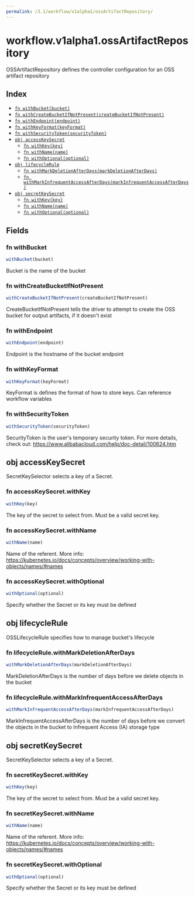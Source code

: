 ```yaml
---
permalink: /3.1/workflow/v1alpha1/ossArtifactRepository/
---
```


# workflow.v1alpha1.ossArtifactRepository

OSSArtifactRepository defines the controller configuration for an OSS artifact repository

## Index

* [`fn withBucket(bucket)`](#fn-withbucket)
* [`fn withCreateBucketIfNotPresent(createBucketIfNotPresent)`](#fn-withcreatebucketifnotpresent)
* [`fn withEndpoint(endpoint)`](#fn-withendpoint)
* [`fn withKeyFormat(keyFormat)`](#fn-withkeyformat)
* [`fn withSecurityToken(securityToken)`](#fn-withsecuritytoken)
* [`obj accessKeySecret`](#obj-accesskeysecret)
  * [`fn withKey(key)`](#fn-accesskeysecretwithkey)
  * [`fn withName(name)`](#fn-accesskeysecretwithname)
  * [`fn withOptional(optional)`](#fn-accesskeysecretwithoptional)
* [`obj lifecycleRule`](#obj-lifecyclerule)
  * [`fn withMarkDeletionAfterDays(markDeletionAfterDays)`](#fn-lifecyclerulewithmarkdeletionafterdays)
  * [`fn withMarkInfrequentAccessAfterDays(markInfrequentAccessAfterDays)`](#fn-lifecyclerulewithmarkinfrequentaccessafterdays)
* [`obj secretKeySecret`](#obj-secretkeysecret)
  * [`fn withKey(key)`](#fn-secretkeysecretwithkey)
  * [`fn withName(name)`](#fn-secretkeysecretwithname)
  * [`fn withOptional(optional)`](#fn-secretkeysecretwithoptional)

## Fields

### fn withBucket

```ts
withBucket(bucket)
```

Bucket is the name of the bucket

### fn withCreateBucketIfNotPresent

```ts
withCreateBucketIfNotPresent(createBucketIfNotPresent)
```

CreateBucketIfNotPresent tells the driver to attempt to create the OSS bucket for output artifacts, if it doesn't exist

### fn withEndpoint

```ts
withEndpoint(endpoint)
```

Endpoint is the hostname of the bucket endpoint

### fn withKeyFormat

```ts
withKeyFormat(keyFormat)
```

KeyFormat is defines the format of how to store keys. Can reference workflow variables

### fn withSecurityToken

```ts
withSecurityToken(securityToken)
```

SecurityToken is the user's temporary security token. For more details, check out: https://www.alibabacloud.com/help/doc-detail/100624.htm

## obj accessKeySecret

SecretKeySelector selects a key of a Secret.

### fn accessKeySecret.withKey

```ts
withKey(key)
```

The key of the secret to select from.  Must be a valid secret key.

### fn accessKeySecret.withName

```ts
withName(name)
```

Name of the referent. More info: https://kubernetes.io/docs/concepts/overview/working-with-objects/names/#names

### fn accessKeySecret.withOptional

```ts
withOptional(optional)
```

Specify whether the Secret or its key must be defined

## obj lifecycleRule

OSSLifecycleRule specifies how to manage bucket's lifecycle

### fn lifecycleRule.withMarkDeletionAfterDays

```ts
withMarkDeletionAfterDays(markDeletionAfterDays)
```

MarkDeletionAfterDays is the number of days before we delete objects in the bucket

### fn lifecycleRule.withMarkInfrequentAccessAfterDays

```ts
withMarkInfrequentAccessAfterDays(markInfrequentAccessAfterDays)
```

MarkInfrequentAccessAfterDays is the number of days before we convert the objects in the bucket to Infrequent Access (IA) storage type

## obj secretKeySecret

SecretKeySelector selects a key of a Secret.

### fn secretKeySecret.withKey

```ts
withKey(key)
```

The key of the secret to select from.  Must be a valid secret key.

### fn secretKeySecret.withName

```ts
withName(name)
```

Name of the referent. More info: https://kubernetes.io/docs/concepts/overview/working-with-objects/names/#names

### fn secretKeySecret.withOptional

```ts
withOptional(optional)
```

Specify whether the Secret or its key must be defined